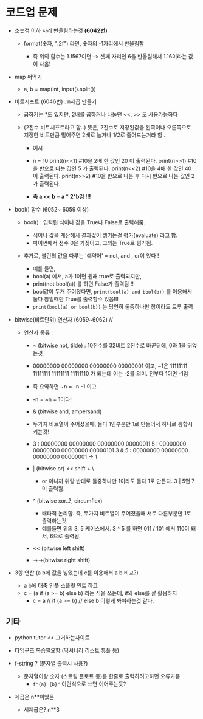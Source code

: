 # 코드업 문제

- 소숫점 이하 자리 반올림하는것 **(6042번)**

  - format(숫자, ".2f") 라면, 숫자의 -1자리에서 반올림함

    - 즉 위의 함수는 1.1567이면 -> 셋째 자리인 6을 반올림해서 1.16이라는 값이 나옴!

      

- map 써먹기
  - a, b = map(int, input().split())

- 비트시프트 (6046번) . n제곱 만들기

  - 곱하기는  *도 있지만, 2배를 곱하거나 나눌땐 <<, >> 도 사용가능하다 

  - (2진수 비트시프트라고 함..) 뜻은, 2진수로 저장된값을 왼쪽이나 오른쪽으로 지정한 비트만큼 밀어주면 2배로 늘거나 1/2로 줄어드는거라 함 .

    - 예시

    - n = 10
      print(n<<1) #10을 2배 한 값인 20 이 출력된다.
      print(n>>1) #10을 반으로 나눈 값인 5 가 출력된다.
      print(n<<2) #10을 4배 한 값인 40 이 출력된다.
      print(n>>2) #10을 반으로 나눈 후 다시 반으로 나눈 값인 2 가 출력된다.

      

    - **즉 a << b = a * 2^b임 !!!**

 

- bool() 함수 (6052~ 6059 이상)

  - bool() : 입력된 식이나 값을 True나 False로 출력해줌.
    - 식이나 값을 계산해서 결과값이 생기는걸 평가(evaluate) 라고 함.
    - 파이썬에서 정수 0은 거짓이고, 그외는 True로 평가됨.

  

  - 추가로, 불린의 값을 다루는 '예약어' = not, and , or이 있다 !
    - 예를 들면,
    - bool(a) 에서, a가 1이면 원래 true로 출력되지만, 
    - print(not bool(a)) 를 하면 False가 출력됨 !!
    - bool값이 두개 주어졌다면, `print(bool(a) and bool(b))` 를 이용해서 둘다 참일때만 True를 출력할수 있음!!!
    - `print(bool(a) or bool(b))` 는 당연히 둘중하나만 참이라도 트루 출력



- bitwise(비트단위) 연산자 (6059~6062)  //

  - 연산자 종류 :

    -  ~ (bitwise not, tilde) : 10진수를 32비트 2진수로 바꾼뒤에, 0과 1을 뒤엎는것

      -  00000000 00000000 00000000 00000001 이고,
        ~1은 11111111 11111111 11111111 11111110 가 되는데 이는 -2를 의미. 전부다 1이면 -1임

      - 즉 요약하면 ~n = -n -1 이고

      - -n = ~n + 1이다!

        

    -  & (bitwise and, ampersand)

      - 두가지 비트열이 주어졌을때, 둘다 1인부분만 1로 만들어서 하나로 통합시키는것!
      - 3    : 00000000 00000000 00000000 00000011
        5    : 00000000 00000000 00000000 00000101
        3 & 5 : 00000000 00000000 00000000 00000001 -> 1

    - | (bitwise or) << shift + \  

      - or 이니까 위랑 반대로 둘중하나만 1이라도 둘다 1로 만든다. 3 | 5면 7이 출력됨.

    - ^ (bitwise xor..?, circumflex)

      - 배타적 논리합. 즉, 두가지 비트열이 주어졌을때 서로 다른부분만 1로 출력하는것.
      - 예를들면 위의 3, 5 케이스에서. 3 ^ 5 를 하면 011 / 101 에서 110이 돼서, 6으로 출력됨.

    - << (bitwise left shift)

    - ->->(bitwise right shift)



- 3항 연산 (a b에 값을 넣었는데 c를 이용해서 a b 비교?)
  - a b에 대충 인풋 스플릿 인트 하고
  - c = (a if (a >= b) else b) 라는 식을 쓰는데, if와 else를 잘 활용하자
    - c = a // if (a >= b) // else b 이렇게 봐야하는것 같다. 

## 기타

- python tutor << 그거하는사이트

- 타입구조 복습필요함 (딕셔너리 리스트 튜플 등)



- f-string ? (문자열 출력시 사용?)
  - 문자열이랑 숫자 (스트링 플로트 등)를 한줄로 출력하려고하면 오류가뜸
    - `f"{a} {b}"` 이런식으로 쓰면 이어주는듯?



- 제곱은 n**이었음
  - 세제곱은? n**3